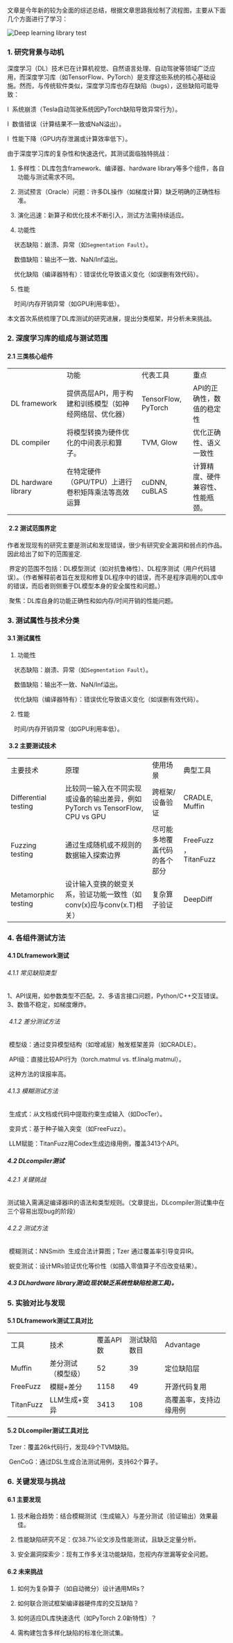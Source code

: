 文章是今年新的较为全面的综述总结，根据文章思路我绘制了流程图，主要从下面几个方面进行了学习：

![Deep learning library test](jpg/dl.jpg)
### 1. 研究背景与动机

深度学习（DL）技术已在计算机视觉、自然语言处理、自动驾驶等领域广泛应用，而深度学习库（如TensorFlow、PyTorch）是支撑这些系统的核心基础设施。然而，与传统软件类似，深度学习库也存在缺陷（bugs），这些缺陷可能导致：

l  系统崩溃（Tesla自动驾驶系统因PyTorch缺陷导致异常行为）。

l  数值错误（计算结果不一致或NaN溢出）。

l  性能下降（GPU内存泄漏或计算效率低下）。

由于深度学习库的复杂性和快速迭代，其测试面临独特挑战：

1. 多样性：DL库包含framework、编译器、hardware library等多个组件，各自功能与测试需求不同。

2. 测试预言（Oracle）问题：许多DL操作（如梯度计算）缺乏明确的正确性标准。

3. 演化迅速：新算子和优化技术不断引入，测试方法需持续适应。

4. 功能性

    状态缺陷：崩溃、异常（如`Segmentation Fault`）。

    数值缺陷：输出不一致、NaN/Inf溢出。

    优化缺陷（编译器特有）：错误优化导致语义变化（如误删有效代码）。

5. 性能

    时间/内存开销异常（如GPU利用率低）。

本文首次系统梳理了DL库测试的研究进展，提出分类框架，并分析未来挑战。

### 2. 深度学习库的组成与测试范围
#### 2.1 三类核心组件

|   |   |   |   |
|---|---|---|---|
||功能|代表工具|重点|
|DL framework|提供高层API，用于构建和训练模型（如神经网络层、优化器）|TensorFlow, PyTorch|API的正确性，数值的稳定性|
|DL compiler|将模型转换为硬件优化的中间表示和算子。|TVM, Glow|优化正确性、语义一致性|
|DL hardware library|在特定硬件（GPU/TPU）上进行卷积矩阵乘法等高效运算|cuDNN, cuBLAS|计算精度、硬件兼容性、性能瓶颈。|

####  2.2 测试范围界定

作者发现现有的研究主要是测试和发现错误，很少有研究安全漏洞和弱点的作品。因此给出了如下的范围鉴定.

 界定的范围不包括：DL模型测试（如对抗鲁棒性）、DL程序测试（用户代码错误）。（作者解释前者旨在发现和修复DL程序中的错误，而不是程序调用的DL库中的错误，而后者则侧重于DL模型本身的安全属性和问题。）

 聚焦：DL库自身的功能正确性和如内存/时间开销的性能问题。

###  3. 测试属性与技术分类

#### 3.1 测试属性

1. 功能性

    状态缺陷：崩溃、异常（如`Segmentation Fault`）。

    数值缺陷：输出不一致、NaN/Inf溢出。

    优化缺陷（编译器特有）：错误优化导致语义变化（如误删有效代码）。

2. 性能

    时间/内存开销异常（如GPU利用率低）。

####  3.2 主要测试技术

|   |   |   |   |
|---|---|---|---|
|主要技术|原理|使用场景|典型工具|
|Differential testing|比较同一输入在不同实现或设备的输出差异，例如PyTorch vs TensorFlow, CPU vs GPU|跨框架/设备验证|CRADLE, Muffin|
|Fuzzing testing|通过生成随机或不规则的数据输入探索边界|尽可能多地覆盖代码的各个部分|FreeFuzz ，TitanFuzz|
|Metamorphic testing|设计输入变换的蜕变关系，验证功能一致性（如conv(x)应与conv(x.T)相关）|复杂算子验证|DeepDiff|

###  4. 各组件测试方法

#### 4.1 DLframework测试

###### 4.1.1 常见缺陷类型

1、API误用，如参数类型不匹配。2、多语言接口问题，Python/C++交互错误。3、数值不稳定，如梯度爆炸。

######  4.1.2 差分测试方法

 模型级：通过变异模型结构（如增减层）触发框架差异（如CRADLE）。

 API级：直接比较API行为（torch.matmul vs. tf.linalg.matmul）。

 这种方法的误报率高。

###### 4.1.3 模糊测试方法

 生成式：从文档或代码中提取约束生成输入（如DocTer）。

 变异式：基于种子输入突变（如FreeFuzz）。

 LLM赋能：TitanFuzz用Codex生成边缘用例，覆盖3413个API。

#####  4.2 DLcompiler测试

###### 4.2.1 关键挑战

测试输入需满足编译器IR的语法和类型规则。（文章提出，DLcompiler测试集中在三个容易出现bug的阶段）

###### 4.2.2 测试方法

 模糊测试：NNSmith  生成合法计算图；Tzer 通过覆盖率引导变异IR。

 蜕变测试：设计MRs验证优化等价性（如插入零值算子不应改变结果）。

##### 4.3 DLhardware library测试(现状缺乏系统性缺陷检测工具)。

### 5. 实验对比与发现

#### 5.1 DLframework测试工具对比

|   |   |   |   |   |
|---|---|---|---|---|
|工具|技术|覆盖API数|测试缺陷数目|Advantage|
|Muffin|差分测试（模型级）|52|39|定位缺陷层|
|FreeFuzz|模糊+差分|1158|49|开源代码复用|
|TitanFuzz|LLM生成+变异|3413|108|高覆盖率，支持边缘用例|

#### 5.2 DLcompiler测试工具对比

 Tzer：覆盖26k代码行，发现49个TVM缺陷。

 GenCoG：通过DSL生成合法测试用例，支持62个算子。

### 6. 关键发现与挑战

#### 6.1 主要发现

1. 技术融合趋势：结合模糊测试（生成输入）与差分测试（验证输出）效果最佳。

2. 性能缺陷研究不足：仅38.7%论文涉及性能测试，且缺乏定量分析。

3. 安全漏洞探索少：现有工作多关注功能缺陷，忽视内存泄漏等安全问题。

#### 6.2 未来挑战

1. 如何为复杂算子（如自动微分）设计通用MRs？

2. 如何联合测试框架编译器硬件库的交互缺陷？

3. 如何适应DL库快速迭代（如PyTorch 2.0新特性）？

4. 需构建包含多样化缺陷的标准化测试集。